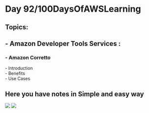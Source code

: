 <h1>Day 92/100DaysOfAWSLearning</h1>


<h2>Topics:</h2>


<h2> - Amazon Developer Tools Services : </h2>
  <h3> - Amazon Corretto </h3>
          - Introduction <br>
          - Benefits <br>
          - Use Cases <br>
        
   
   <h2> Here you have notes in Simple and easy way </h2>
   
   <img src = "https://github.com/thetechgirlgita/100-days-of-aws-learning/blob/master/Images/Day91/91_1.jpg?raw=true">
   <img src = "https://github.com/thetechgirlgita/100-days-of-aws-learning/blob/master/Images/Day91/91_2.jpg?raw=true">
 
